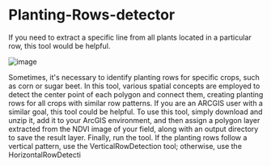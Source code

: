 # Planting-Rows-detector
If you need to extract a specific line from all plants located in a particular row, this tool would be helpful.

![image](https://github.com/AliBgisrs/Planting-Rows-detector/assets/109620013/0da43adc-14f5-4b0d-8fae-2403081fce95)


Sometimes, it's necessary to identify planting rows for specific crops, such as corn or sugar beet. In this tool, various spatial concepts are employed to detect the center point of each polygon and connect them, creating planting rows for all crops with similar row patterns. If you are an ARCGIS user with a similar goal, this tool could be helpful. To use this tool, simply download and unzip it, add it to your ArcGIS environment, and then assign a polygon layer extracted from the NDVI image of your field, along with an output directory to save the result layer. Finally, run the tool. If the planting rows follow a vertical pattern, use the VerticalRowDetection tool; otherwise, use the HorizontalRowDetecti
